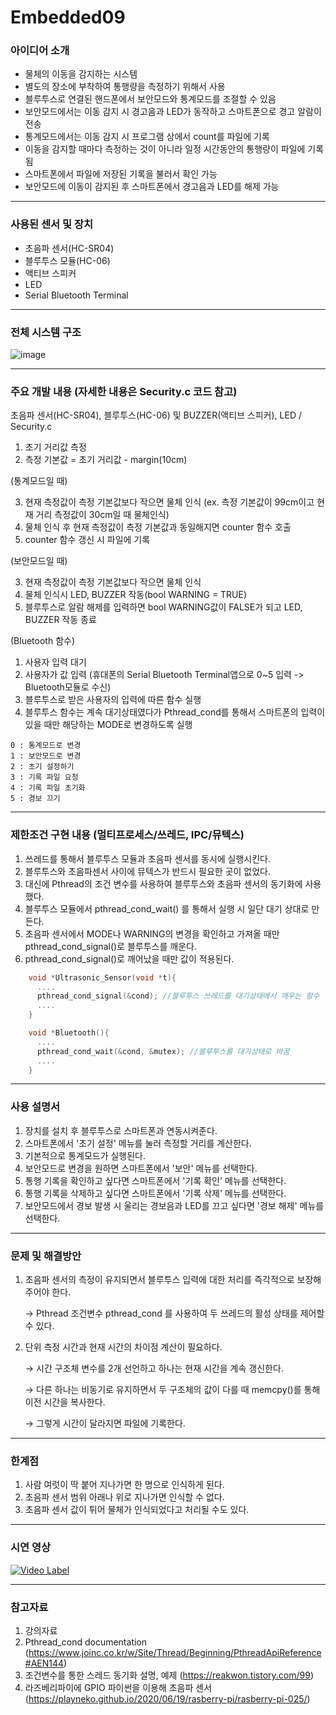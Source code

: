 # Embedded09

### 아이디어 소개
- 물체의 이동을 감지하는 시스템
- 별도의 장소에 부착하여 통행량을 측정하기 위해서 사용
- 블루투스로 연결된 핸드폰에서 보안모드와 통계모드를 조절할 수 있음
- 보안모드에서는 이동 감지 시 경고음과 LED가 동작하고 스마트폰으로 경고 알람이 전송
- 통계모드에서는 이동 감지 시 프로그램 상에서 count를 파일에 기록
- 이동을 감지할 때마다 측정하는 것이 아니라 일정 시간동안의 통행량이 파일에 기록됨
- 스마트폰에서 파일에 저장된 기록을 불러서 확인 가능
- 보안모드에 이동이 감지된 후 스마트폰에서 경고음과 LED를 해제 가능

-----------------------------------

### 사용된 센서 및 장치
- 초음파 센서(HC-SR04)
- 블루투스 모듈(HC-06)
- 액티브 스피커
- LED
- Serial Bluetooth Terminal

-----------------------------------

### 전체 시스템 구조
![image](https://user-images.githubusercontent.com/90839233/206896733-0d123e5a-1c0c-40eb-ad86-51fce4951a3b.png)

-----------------------------------

### 주요 개발 내용 (자세한 내용은 Security.c 코드 참고)
초음파 센서(HC-SR04), 블루투스(HC-06) 및 BUZZER(액티브 스피커), LED / Security.c

1. 초기 거리값 측정
2. 측정 기본값 = 초기 거리값 - margin(10cm)


(통계모드일 때)

3. 현재 측정값이 측정 기본값보다 작으면 물체 인식 (ex. 측정 기본값이 99cm이고 현재 거리 측정값이 30cm일 때 물체인식)
4. 물체 인식 후 현재 측정값이 측정 기본값과 동일해지면 counter 함수 호출
5. counter 함수 갱신 시 파일에 기록


(보안모드일 때)

3. 현재 측정값이 측정 기본값보다 작으면 물체 인식
4. 물체 인식시 LED, BUZZER 작동(bool WARNING = TRUE)
5. 블루투스로 알람 해제를 입력하면 bool WARNING값이 FALSE가 되고 LED, BUZZER 작동 종료


(Bluetooth 함수)

  1. 사용자 입력 대기 
  2. 사용자가 값 입력 (휴대폰의 Serial Bluetooth Terminal앱으로 0~5 입력 -> Bluetooth모듈로 수신)
  3. 블루투스로 받은 사용자의 입력에 따른 함수 실행
  4. 블루투스 함수는 계속 대기상태였다가 Pthread_cond를 통해서 스마트폰의 입력이 있을 때만 해당하는 MODE로 변경하도록 실행
  
    0 : 통계모드로 변경
    1 : 보안모드로 변경
    2 : 초기 설정하기
    3 : 기록 파일 요청
    4 : 기록 파일 초기화
    5 : 경보 끄기
    
----------------------------

### 제한조건 구현 내용 (멀티프로세스/쓰레드, IPC/뮤텍스)
1. 쓰레드를 통해서 블루투스 모듈과 초음파 센서를 동시에 실행시킨다.
2. 블루투스와 초음파센서 사이에 뮤텍스가 반드시 필요한 곳이 없었다.
3. 대신에 Pthread의 조건 변수를 사용하여 블루투스와 초음파 센서의 동기화에 사용했다. 
4. 블루투스 모듈에서 pthread_cond_wait() 를 통해서 실행 시 일단 대기 상대로 만든다.
5. 초음파 센서에서 MODE나 WARNING의 변경을 확인하고 가져올 때만 pthread_cond_signal()로 블루투스를 깨운다.
6. pthread_cond_signal()로 깨어났을 때만 값이 적용된다.

```c
    void *Ultrasonic_Sensor(void *t){
      ....
      pthread_cond_signal(&cond); //블루투스 쓰레드를 대기상태에서 깨우는 함수
      ....
    }

    void *Bluetooth(){
      ....
      pthread_cond_wait(&cond, &mutex); //블루투스를 대기상태로 바꿈
      ....
    }
```

----------------------------

### 사용 설명서
1. 장치를 설치 후 블루투스로 스마트폰과 연동시켜준다.
2. 스마트폰에서 '초기 설정' 메뉴를 눌러 측정할 거리를 계산한다.
3. 기본적으로 통계모드가 실행된다.
4. 보안모드로 변경을 원하면 스마트폰에서 '보안' 메뉴를 선택한다.
5. 통행 기록을 확인하고 싶다면 스마트폰에서 '기록 확인' 메뉴를 선택한다.
6. 통행 기록을 삭제하고 싶다면 스마트폰에서 '기록 삭제' 메뉴를 선택한다.
7. 보안모드에서 경보 발생 시 울리는 경보음과 LED를 끄고 싶다면 '경보 해제' 메뉴를 선택한다.

----------------------------

### 문제 및 해결방안
1. 초음파 센서의 측정이 유지되면서 블루투스 입력에 대한 처리를 즉각적으로 보장해주어야 한다.
 
    &rarr; Pthread 조건변수 pthread_cond 를 사용하여 두 쓰레드의 활성 상태를 제어할 수 있다.


2. 단위 측정 시간과 현재 시간의 차이점 계산이 필요하다.

    &rarr; 시간 구조체 변수를 2개 선언하고 하나는 현재 시간을 계속 갱신한다.

    &rarr; 다른 하나는 비동기로 유지하면서 두 구조체의 값이 다를 때 memcpy()를 통해 이전 시간을 복사한다.

    &rarr; 그렇게 시간이 달라지면 파일에 기록한다.

----------------------------

### 한계점
1. 사람 여럿이 딱 붙어 지나가면 한 명으로 인식하게 된다.
2. 초음파 센서 범위 아래나 위로 지나가면 인식할 수 없다. 
3. 초음파 센서 값이 튀어 물체가 인식되었다고 처리될 수도 있다.

----------------------------

### 시연 영상
[![Video Label](https://img.youtube.com/vi/Ix-1Xho6wZE/0.jpg)](https://youtu.be/Ix-1Xho6wZE)

----------------------------

### 참고자료
1. 강의자료
2. Pthread_cond documentation (https://www.joinc.co.kr/w/Site/Thread/Beginning/PthreadApiReference#AEN144)
3. 조건변수를 통한 스레드 동기화 설명, 예제 (https://reakwon.tistory.com/99)
4. 라즈베리파이에 GPIO 파이썬을 이용해 초음파 센서 (https://playneko.github.io/2020/06/19/rasberry-pi/rasberry-pi-025/)





